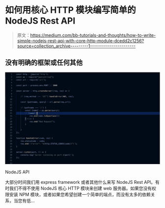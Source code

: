 # 如何用核心 HTTP 模块编写简单的 NodeJS Rest API

> 原文：<https://medium.com/bb-tutorials-and-thoughts/how-to-write-simple-nodejs-rest-api-with-core-http-module-dcedd2c1256?source=collection_archive---------1----------------------->

## 没有明确的框架或任何其他

![](img/013c6c919580b701e0147013bc2c4de7.png)

NodeJS API

大部分时间我们用 express framework 或者其他什么来写 NodeJS Rest API。有时我们不得不使用 NodeJS 核心 HTTP 模块来创建 web 服务器。如果您没有权限安装 NPM 模块，或者如果您希望创建一个简单的端点，而没有太多的依赖关系，当您有低…